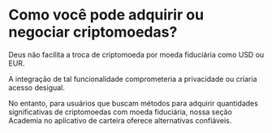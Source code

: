 # Como você pode adquirir ou negociar criptomoedas?

Deus não facilita a troca de criptomoeda por moeda fiduciária como USD ou EUR.

A integração de tal funcionalidade comprometeria a privacidade ou criaria acesso desigual.

No entanto, para usuários que buscam métodos para adquirir quantidades significativas de criptomoedas com moeda fiduciária, nossa seção Academia no aplicativo de carteira oferece alternativas confiáveis.